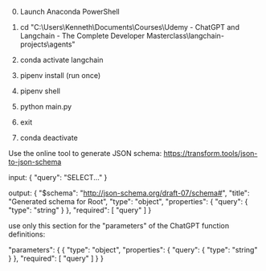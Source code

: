 0. Launch Anaconda PowerShell
   
1. cd "C:\Users\Kenneth\Documents\Courses\Udemy - ChatGPT and Langchain - The Complete Developer Masterclass\langchain-projects\agents"
2. conda activate langchain
3. pipenv install (run once)
4. pipenv shell
   
5. python main.py

6.  exit
7.  conda deactivate

Use the online tool to generate JSON schema:
https://transform.tools/json-to-json-schema

input:
{
  "query": "SELECT..."
}

output:
{
  "$schema": "http://json-schema.org/draft-07/schema#",
  "title": "Generated schema for Root",
  "type": "object",
  "properties": {
    "query": {
      "type": "string"
    }
  },
  "required": [
    "query"
  ]
}

use only this section for the "parameters" of the ChatGPT function definitions:

"parameters": {
  {
    "type": "object",
    "properties": {
      "query": {
        "type": "string"
      }
    },
    "required": [
      "query"
    ]
  }
}